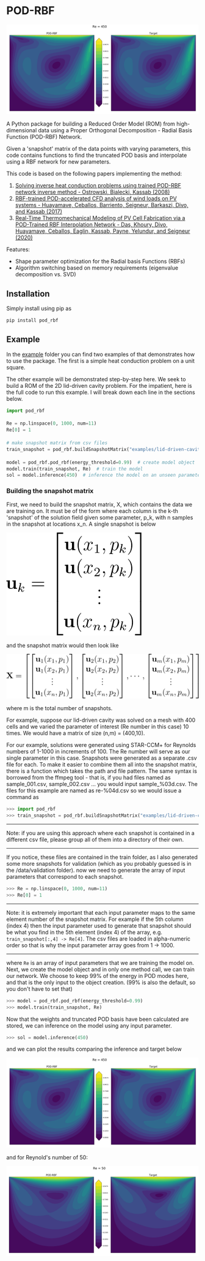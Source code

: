 # POD-RBF

![Re-450](examples/lid-driven-cavity/results-re-450.png)

A Python package for building a Reduced Order Model (ROM) from high-dimensional data using a Proper
Orthogonal Decomposition - Radial Basis Function (POD-RBF) Network.

Given a 'snapshot' matrix of the data points with varying parameters, this code contains functions
to find the truncated POD basis and interpolate using a RBF network for new parameters.

This code is based on the following papers implementing the method:

1. [Solving inverse heat conduction problems using trained POD-RBF network inverse method - Ostrowski, Bialecki, Kassab (2008)](https://www.tandfonline.com/doi/full/10.1080/17415970701198290)
2. [RBF-trained POD-accelerated CFD analysis of wind loads on PV systems - Huayamave, Ceballos, Barriento, Seigneur, Barkaszi, Divo, and Kassab (2017)](https://www.emerald.com/insight/content/doi/10.1108/HFF-03-2016-0083/full/html)
3. [Real-Time Thermomechanical Modeling of PV Cell Fabrication via a POD-Trained RBF Interpolation Network - Das, Khoury, Divo, Huayamave, Ceballos, Eaglin, Kassab, Payne, Yelundur, and Seigneur (2020)](https://www.techscience.com/CMES/v122n3/38374)

Features:

* Shape parameter optimization for the Radial basis Functions (RBFs)
* Algorithm switching based on memory requirements (eigenvalue decomposition vs. SVD)

## Installation

Simply install using pip as

```bash
pip install pod_rbf
```

## Example

In the [example](https://github.com/kylebeggs/POD-RBF/tree/master/examples) folder you can find two
examples of that demonstrates how to use the package. The first is a simple heat conduction problem
on a unit square.

The other example will be demonstrated step-by-step here. We seek to build a ROM of the 2D
lid-driven cavity problem. For the impatient, here is the full code to run this example. I will
break down each line in the sections below.

```python
import pod_rbf

Re = np.linspace(0, 1000, num=11)
Re[0] = 1

# make snapshot matrix from csv files
train_snapshot = pod_rbf.buildSnapshotMatrix("examples/lid-driven-cavity/data/train/re-%.csv")

model = pod_rbf.pod_rbf(energy_threshold=0.99)  # create model object
model.train(train_snapshot, Re)  # train the model
sol = model.inference(450)  # inference the model on an unseen parameter
```

### Building the snapshot matrix

First, we need to build the snapshot matrix, X, which contains the data we are training on. It must be of the form where each column is the k-th 'snapshot' of the solution field given some
parameter, p_k, with n samples in the snapshot at locations x_n. A single snapshot is below

![snapshot equation](examples/lid-driven-cavity/eq-snapshot.png)

and the snapshot matrix would then look like

![snapshot equation](examples/lid-driven-cavity/eq-snapshot-matrix.png)

where m is the total number of snapshots.

For example, suppose our lid-driven cavity was solved on a mesh with 400 cells and we varied the
parameter of interest (Re number in this case) 10 times. We would have a matrix of size (n,m) =
(400,10).

For our example, solutions were generated using STAR-CCM+ for Reynolds numbers of 1-1000 in
increments of 100. The Re number will serve as our single parameter in this case. Snapshots were
generated as a separate .csv file for each. To make it easier to combine them all into the snapshot
matrix, there is a function which takes the path and file pattern. The same syntax is borrowed from
the ffmpeg tool - that is, if you had files named as sample_001.csv, sample_002.csv ... you would
input sample_%03d.csv. The files for this example are named as re-%04d.csv so we would issue a
command as

```python
>>> import pod_rbf
>>> train_snapshot = pod_rbf.buildSnapshotMatrix("examples/lid-driven-cavity/data/train/re-%.csv")
```

---
Note: if you are using this approach where each snapshot is contained in a different csv file,
please group all of them into a directory of their own.

---

If you notice, these files are contained in the train folder, as I also generated some more
snapshots for validation (which as you probably guessed is in the /data/validation folder). now we
need to generate the array of input parameters that correspond to each snapshot.

```python
>>> Re = np.linspace(0, 1000, num=11)
>>> Re[0] = 1
```

---
Note: it is extremely important that each input parameter maps to the same element number of the
snapshot matrix. For example if the 5th column (index 4) then the input parameter used to generate
that snapshot should be what you find in the 5th element (index 4) of the array, e.g.
```train_snapshot[:,4] -> Re[4]```. The csv files are loaded in alpha-numeric order so that is why
the input parameter array goes from  1 -> 1000.

---

where ```Re``` is an array of input parameters that we are training the model on. Next, we create
the model object and in only one method call, we can train our network. We choose to keep 99% of the
energy in POD modes here, and that is the only input to the object creation. (99% is also the
default, so you don't have to set that)

```python
>>> model = pod_rbf.pod_rbf(energy_threshold=0.99)
>>> model.train(train_snapshot, Re)
```

Now that the weights and truncated POD basis have been calculated are stored, we can inference on
the model using any input parameter.

```python
>>> sol = model.inference(450)
```

and we can plot the results comparing the inference and target below

![Re-450](examples/lid-driven-cavity/results-re-450.png)

and for Reynold's number of 50:

![Re-450](examples/lid-driven-cavity/results-re-50.png)
